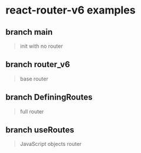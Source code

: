 # react-router-v6 examples

## branch main 
>init  with no router

## branch router_v6
>base router

## branch DefiningRoutes
>full router

## branch useRoutes
>JavaScript objects router